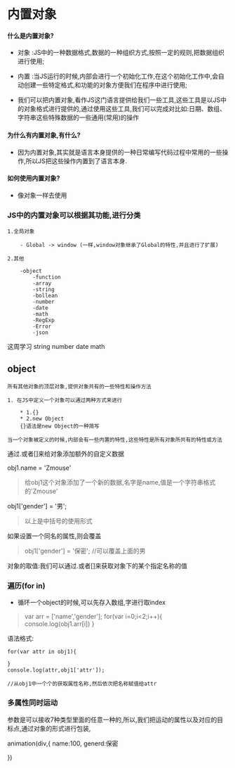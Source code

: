# 内置对象

#### 什么是内置对象?    

- 对象 :JS中的一种数据格式,数据的一种组织方式,按照一定的规则,把数据组织进行使用;    
- 内置 :当JS运行的时候,内部会进行一个初始化工作,在这个初始化工作中,会自动创建一些特定格式,和功能的对象方便我们在程序中进行使用;    

- 我们可以把内置对象,看作JS这门语言提供给我们一些工具,这些工具是以JS中的对象格式进行提供的,通过使用这些工具,我们可以完成对比如:日期、数组、字符串这些特殊数据的一些通用(常用)的操作
    

#### 为什么有内置对象,有什么?

- 因为内置对象,其实就是语言本身提供的一种日常编写代码过程中常用的一些操作,所以JS把这些操作内置到了语言本身.

#### 如何使用内置对象?

- 像对象一样去使用




### JS中的内置对象可以根据其功能,进行分类
    1.全局对象
    
        - Global -> window (一样,window对象继承了Global的特性,并且进行了扩展)
        
    2.其他
        
        -object 
            -function
            -array
            -string
            -bollean
            -number
            -date
            -math
            -RegExp
            -Error
            -json
            
这周学习 string number date math 


## object
    所有其他对象的顶层对象,提供对象共有的一些特性和操作方法
    
    1. 在JS中定义一个对象可以通过两种方式来进行
        
        * 1.{}
        * 2.new Object
        {}语法是new Object的一种简写
        
    当一个对象被定义的时候,内部会有一些内置的特性,这些特性是所有对象所共有的特性或方法
    
通过.或者[]来给对象添加额外的自定义数据

obj1.name = 'Zmouse'
> 给obj1这个对象添加了一个新的数据,名字是name,值是一个字符串格式的'Zmouse'

obj1['gender'] = '男';
> 以上是中括号的使用形式

如果设置一个同名的属性,则会覆盖
> obj1['gender'] = '保密';  //可以覆盖上面的男

对象的取值:我们可以通过.或者[]来获取对象下的某个指定名称的值



### 遍历(for in)
* 循环一个object的时候,可以先存入数组,字进行取index

> var arr = ['name','gender'];
for(var i=0;i<2;i++){
    console.log(obj1.arr[i])
}


语法格式:

```
for(var attr in obj1){
    
}
console.log(attr,obj1['attr']);

//从obj1中一个个的获取属性名称,然后依次把名称赋值给attr
```


### 多属性同时运动

参数是可以接收7种类型里面的任意一种的,所以,我们把运动的属性以及对应的目标点,通过对象的形式进行包装,

animation(div,{
    name:100,
    generd:保密
    
})


